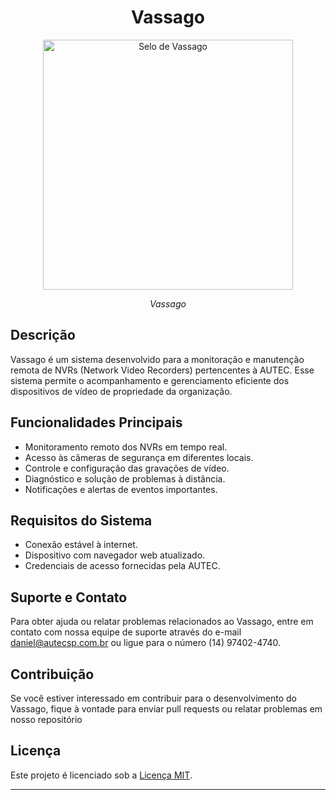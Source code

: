 <h1 style="text-align: center">Vassago</h1>

<p align="center">
    <img src="aplication/static/images/vassago.png" alt="Selo de Vassago" width="400" height="400">
</p>
<p align="center">
    <em>Vassago</em>
</p>

## Descrição

Vassago é um sistema desenvolvido para a monitoração e manutenção remota de NVRs (Network Video Recorders) pertencentes
à AUTEC. Esse sistema permite o acompanhamento e gerenciamento eficiente dos dispositivos de vídeo de propriedade da
organização.

## Funcionalidades Principais

- Monitoramento remoto dos NVRs em tempo real.
- Acesso às câmeras de segurança em diferentes locais.
- Controle e configuração das gravações de vídeo.
- Diagnóstico e solução de problemas à distância.
- Notificações e alertas de eventos importantes.

## Requisitos do Sistema

- Conexão estável à internet.
- Dispositivo com navegador web atualizado.
- Credenciais de acesso fornecidas pela AUTEC.

## Suporte e Contato

Para obter ajuda ou relatar problemas relacionados ao Vassago, entre em contato com nossa equipe de suporte através do
e-mail daniel@autecsp.com.br ou ligue para o número (14) 97402-4740.

## Contribuição

Se você estiver interessado em contribuir para o desenvolvimento do Vassago, fique à vontade para enviar pull requests
ou relatar problemas em nosso repositório

## Licença

Este projeto é licenciado sob a [Licença MIT](https://mit-license.org/).

---
